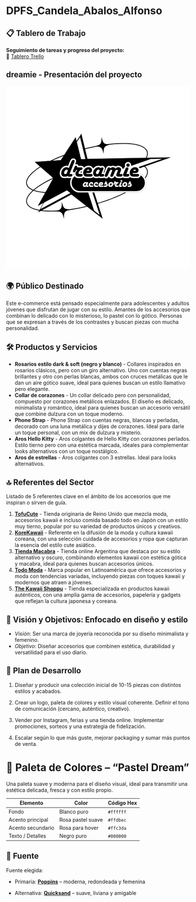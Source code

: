 # DPFS_Candela_Abalos_Alfonso

## 📋 Tablero de Trabajo

**Seguimiento de tareas y progreso del proyecto:**  
🔗 [Tablero Trello](https://trello.com/invite/b/68365e68dafacd3e7d5cadbb/ATTIec3201df95f4d6cec2ae46e0bb7a0019430A1FAD/proyecto-canda)

## dreamie - Presentación del proyecto
![Logo de Dreamie](proyecto-digitar/media/logo.png)


## 🌍 Público Destinado

Este e-commerce está pensado especialmente para adolescentes y adultos jóvenes que disfrutan de jugar con su estilo. Amantes de los accesorios que combinan lo delicado con lo misterioso, lo pastel con lo gótico. Personas que se expresan a través de los contrastes y buscan piezas con mucha personalidad.

## 🛠️ Productos y Servicios

- **Rosarios estilo dark & soft (negro y blanco)** - Collares inspirados en rosarios clásicos, pero con un giro alternativo. Uno con cuentas negras brillantes y otro con perlas blancas, ambos con cruces metálicas que le dan un aire gótico suave, ideal para quienes buscan un estilo llamativo pero elegante.
- **Collar de corazones** - Un collar delicado pero con personalidad, compuesto por corazones metálicos enlazados. El diseño es delicado, minimalista y romántico, ideal para quienes buscan un accesorio versátil que combine dulzura con un toque moderno.
- **Phone Strap** - Phone Strap con cuentas negras, blancas y perladas, decorado con una luna metálica y dijes de corazones. Ideal para darle un toque personal, con un mix de dulzura y misterio.
- **Aros Hello Kitty** - Aros colgantes de Hello Kitty con corazones perlados. Estilo tierno pero con una estética marcada, ideales para complementar looks alternativos con un toque nostálgico.
- **Aros de estrellas** - Aros colgantes con 3 estrellas. Ideal para looks alternativos.

## 🔝 Referentes del Sector

Listado de 5 referentes clave en el ámbito de los accesorios que me inspiran o sirven de guía.

1. **[TofuCute](https://www.tofucute.com/)** - Tienda originaria de Reino Unido que mezcla moda, accesorios kawaii e incluso comida basado todo en Japón con un estilo muy tierno, popular por su variedad de productos únicos y creativos.
2. **[KoreKawaii](https://korekawaii.com/)** - Referente en la difusión de la moda y cultura kawaii coreana, con una selección cuidada de accesorios y ropa que capturan la esencia del estilo cute asiático.
3. **[Tienda Macabra](https://www.tiendamacabra.com/)** - Tienda online Argentina que destaca por su estilo alternativo y oscuro, combinando elementos kawaii con estética gótica y macabra, ideal para quienes buscan accesorios únicos.
4. **[Todo Moda](https://ar.todomoda.com/)** - Marca popular en Latinoamérica que ofrece accesorios y moda con tendencias variadas, incluyendo piezas con toques kawaii y modernos que atraen a jóvenes.
5. **[The Kawaii Shoppu](https://thekawaiishoppu.com/)** - Tienda especializada en productos kawaii auténticos, con una amplia gama de accesorios, papelería y gadgets que reflejan la cultura japonesa y coreana.

## 🎯 Visión y Objetivos: Enfocado en diseño y estilo

- _Visión_: Ser una marca de joyería reconocida por su diseño minimalista y femenino.
- _Objetivo_: Diseñar accesorios que combinen estética, durabilidad y versatilidad para el uso diario.

## 🚀 Plan de Desarrollo

1. Diseñar y producir una colección inicial de 10-15 piezas con distintos estilos y acabados.

2. Crear un logo, paleta de colores y estilo visual coherente. Definir el tono de comunicación (cercano, auténtico, creativo).

3. Vender por Instagram, ferias y una tienda online. Implementar promociones, sorteos y una estrategia de fidelización.

4. Escalar según lo que más guste, mejorar packaging y sumar más puntos de venta.

# 🎨 Paleta de Colores – “Pastel Dream”

Una paleta suave y moderna para el diseño visual, ideal para transmitir una estética delicada, fresca y con estilo propio.

| Elemento          | Color             | Código Hex |
| ----------------- | ----------------- | ---------- |
| Fondo             | Blanco puro       | `#ffffff`  |
| Acento principal  | Rosa pastel suave | `#ffdbec`  |
| Acento secundario | Rosa para hover   | `#ffc3da`  |
| Texto / Detalles  | Negro puro        | `#000000`  |

## 🎨 Fuente

Fuente elegida:

- Primaria: **[Poppins](https://fonts.google.com/specimen/Poppins)** – moderna, redondeada y femenina

- Alternativa: **[Quicksand](https://fonts.google.com/specimen/Quicksand)** – suave, liviana y amigable
